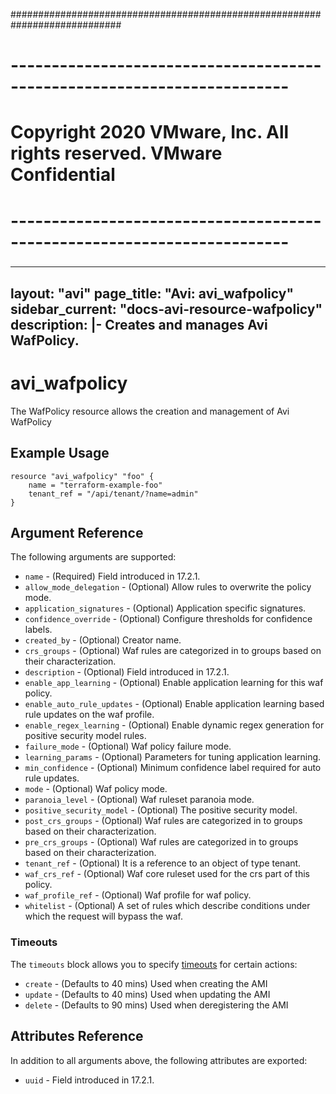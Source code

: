############################################################################
# ------------------------------------------------------------------------
# Copyright 2020 VMware, Inc.  All rights reserved. VMware Confidential
# ------------------------------------------------------------------------
###

---
layout: "avi"
page_title: "Avi: avi_wafpolicy"
sidebar_current: "docs-avi-resource-wafpolicy"
description: |-
  Creates and manages Avi WafPolicy.
---

# avi_wafpolicy

The WafPolicy resource allows the creation and management of Avi WafPolicy

## Example Usage

```hcl
resource "avi_wafpolicy" "foo" {
    name = "terraform-example-foo"
    tenant_ref = "/api/tenant/?name=admin"
}
```

## Argument Reference

The following arguments are supported:

* `name` - (Required) Field introduced in 17.2.1.
* `allow_mode_delegation` - (Optional) Allow rules to overwrite the policy mode.
* `application_signatures` - (Optional) Application specific signatures.
* `confidence_override` - (Optional) Configure thresholds for confidence labels.
* `created_by` - (Optional) Creator name.
* `crs_groups` - (Optional) Waf rules are categorized in to groups based on their characterization.
* `description` - (Optional) Field introduced in 17.2.1.
* `enable_app_learning` - (Optional) Enable application learning for this waf policy.
* `enable_auto_rule_updates` - (Optional) Enable application learning based rule updates on the waf profile.
* `enable_regex_learning` - (Optional) Enable dynamic regex generation for positive security model rules.
* `failure_mode` - (Optional) Waf policy failure mode.
* `learning_params` - (Optional) Parameters for tuning application learning.
* `min_confidence` - (Optional) Minimum confidence label required for auto rule updates.
* `mode` - (Optional) Waf policy mode.
* `paranoia_level` - (Optional) Waf ruleset paranoia  mode.
* `positive_security_model` - (Optional) The positive security model.
* `post_crs_groups` - (Optional) Waf rules are categorized in to groups based on their characterization.
* `pre_crs_groups` - (Optional) Waf rules are categorized in to groups based on their characterization.
* `tenant_ref` - (Optional) It is a reference to an object of type tenant.
* `waf_crs_ref` - (Optional) Waf core ruleset used for the crs part of this policy.
* `waf_profile_ref` - (Optional) Waf profile for waf policy.
* `whitelist` - (Optional) A set of rules which describe conditions under which the request will bypass the waf.


### Timeouts

The `timeouts` block allows you to specify [timeouts](https://www.terraform.io/docs/configuration/resources.html#timeouts) for certain actions:

* `create` - (Defaults to 40 mins) Used when creating the AMI
* `update` - (Defaults to 40 mins) Used when updating the AMI
* `delete` - (Defaults to 90 mins) Used when deregistering the AMI

## Attributes Reference

In addition to all arguments above, the following attributes are exported:

* `uuid` -  Field introduced in 17.2.1.


